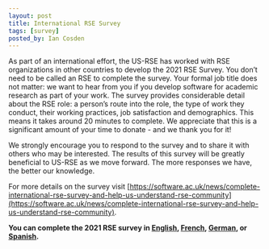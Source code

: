 ```yaml
---
layout: post
title: International RSE Survey
tags: [survey]
posted_by: Ian Cosden
---
```



As part of an international effort, the US-RSE has worked with RSE organizations in other countries to develop the 2021 RSE Survey. 
You don’t need to be called an RSE to complete the survey.
Your formal job title does not matter: we want to hear from you if you develop software for academic research as part of your work.
The survey provides considerable detail about the RSE role: a person’s route into the role, the type of work they conduct, their working practices, job satisfaction and demographics.
This means it takes around 20 minutes to complete.
We appreciate that this is a significant amount of your time to donate - and we thank you for it! 

We strongly encourage you to respond to the survey and to share it with others who may be interested.
The results of this survey will be greatly beneficial to US-RSE as we move forward.
The more responses we have, the better our knowledge.

For more details on the survey visit [https://software.ac.uk/news/complete-international-rse-survey-and-help-us-understand-rse-community](https://software.ac.uk/news/complete-international-rse-survey-and-help-us-understand-rse-community). 

**You can complete the 2021 RSE survey in
[English](https://eur03.safelinks.protection.outlook.com/?url=https%3A%2F%2Fsoftwaresaved.limequery.com%2F386272%3Flang%3Den&data=04%7C01%7Csjh%40ecs.soton.ac.uk%7C21dac81c36e14a07289308d9a81484de%7C4a5378f929f44d3ebe89669d03ada9d8%7C0%7C0%7C637725630602050621%7CUnknown%7CTWFpbGZsb3d8eyJWIjoiMC4wLjAwMDAiLCJQIjoiV2luMzIiLCJBTiI6Ik1haWwiLCJXVCI6Mn0%3D%7C3000&sdata=c50UYjuK%2FN0%2BYpxuKhOXWBJTyxpAkDhq5XTTamG%2FW%2Fc%3D&reserved=0),
[French](https://eur03.safelinks.protection.outlook.com/?url=https%3A%2F%2Fsoftwaresaved.limequery.com%2F386272%3Flang%3Dfr&data=04%7C01%7Csjh%40ecs.soton.ac.uk%7C21dac81c36e14a07289308d9a81484de%7C4a5378f929f44d3ebe89669d03ada9d8%7C0%7C0%7C637725630602060571%7CUnknown%7CTWFpbGZsb3d8eyJWIjoiMC4wLjAwMDAiLCJQIjoiV2luMzIiLCJBTiI6Ik1haWwiLCJXVCI6Mn0%3D%7C3000&sdata=OQfg3JVkc6gMLZVCiLIQWvds0L%2BuEUwO0pnMoTE6iaE%3D&reserved=0),
[German](https://eur03.safelinks.protection.outlook.com/?url=https%3A%2F%2Fsoftwaresaved.limequery.com%2F386272%3Flang%3Dde-informal&data=04%7C01%7Csjh%40ecs.soton.ac.uk%7C21dac81c36e14a07289308d9a81484de%7C4a5378f929f44d3ebe89669d03ada9d8%7C0%7C0%7C637725630602060571%7CUnknown%7CTWFpbGZsb3d8eyJWIjoiMC4wLjAwMDAiLCJQIjoiV2luMzIiLCJBTiI6Ik1haWwiLCJXVCI6Mn0%3D%7C3000&sdata=j3xQsvM87kPJsTUSepQy87or%2BIiAOnMlMOFn8RbEZTQ%3D&reserved=0),
or [Spanish](https://eur03.safelinks.protection.outlook.com/?url=https%3A%2F%2Fsoftwaresaved.limequery.com%2F386272%3Flang%3Des&data=04%7C01%7Csjh%40ecs.soton.ac.uk%7C21dac81c36e14a07289308d9a81484de%7C4a5378f929f44d3ebe89669d03ada9d8%7C0%7C0%7C637725630602070538%7CUnknown%7CTWFpbGZsb3d8eyJWIjoiMC4wLjAwMDAiLCJQIjoiV2luMzIiLCJBTiI6Ik1haWwiLCJXVCI6Mn0%3D%7C3000&sdata=iAz%2FqKl%2BjTZ8mjl8aY%2B875nEbOT8VQa6%2FKeeFM32VyM%3D&reserved=0).**

